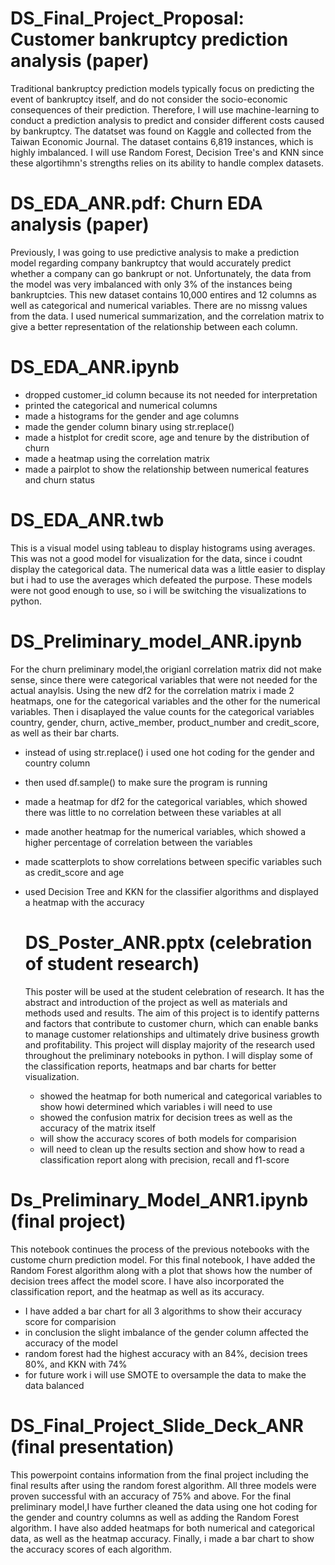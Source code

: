 # DS_Final_Project_Proposal: Customer bankruptcy prediction analysis (paper)
Traditional bankruptcy prediction models typically focus on predicting the event of bankruptcy itself, and do not consider the socio-economic consequences of their prediction. Therefore, I will use machine-learning to conduct a prediction analysis to predict and consider different costs caused by bankruptcy. The datatset was found on Kaggle and collected from the Taiwan Economic Journal. The dataset contains 6,819 instances, which is highly imbalanced. I will use Random Forest, Decision Tree's and KNN since these algortihmn's strengths relies on its ability to handle complex datasets. 

# DS_EDA_ANR.pdf: Churn EDA analysis (paper)
Previously, I was going to use predictive analysis to make a prediction model regarding company bankruptcy that would accurately predict whether a company can go bankrupt or not. Unfortunately, the data from the model was very imbalanced with only 3% of the instances being bankruptcies. This new dataset contains 10,000 entires and 12 columns as well as categorical and numerical variables. There are no missng values from the data. I used numerical summarization, and the correlation matrix to give a better representation of the relationship between each column.

# DS_EDA_ANR.ipynb
- dropped customer_id column because its not needed for interpretation
- printed the categorical and numerical columns
- made a histograms for the gender and age columns
- made the gender column binary using str.replace()
- made a histplot for credit score, age and tenure by the distribution of churn
- made a heatmap using the correlation matrix
- made a pairplot to show the relationship between numerical features and churn status

# DS_EDA_ANR.twb
This is a visual model using tableau to display histograms using averages. This was not a good model for visualization for the data, since i coudnt display the categorical data. The numerical data was a little easier to display but i had to use the averages which defeated the purpose. These models were not good enough to use, so i will be switching the visualizations to python.

# DS_Preliminary_model_ANR.ipynb
For the churn preliminary model,the origianl correlation matrix did not make sense, since there were categorical variables that were not needed for the actual anaylsis. Using the new df2 for the correlation matrix i made 2 heatmaps, one for the categorical variables and the other for the numerical variables. Then i disaplayed the value counts for the categorical variables country, gender, churn, active_member, product_number and credit_score, as well as their bar charts.
- instead of using str.replace() i used one hot coding for the gender and country column
- then used df.sample() to make sure the program is running
- made a heatmap for df2 for the categorical variables, which showed there was little to no correlation between these variables at all
- made another heatmap for the numerical variables, which showed a higher percentage of correlation between the variables
- made scatterplots to show correlations between specific variables such as credit_score and age
- used Decision Tree and KKN for the classifier algorithms and displayed a heatmap with the accuracy

  # DS_Poster_ANR.pptx (celebration of student research)
  This poster will be used at the student celebration of research. It has the abstract and introduction of the project  as well as materials and methods used and results. The aim of this project is to identify patterns and factors that contribute to customer churn, which can enable banks to manage customer relationships and ultimately drive business growth and profitability. This project will display majority of the research used throughout the preliminary notebooks in python. I will display some of the classification reports, heatmaps and bar charts for better visualization.
  - showed the heatmap for both numerical and categorical variables to show howi determined which variables i will need to use
  - showed the confusion matrix for decision trees as well as the accuracy of the matrix itself
  - will show the accuracy scores of both models for comparision
  - will need to clean up the results section and show how to read a classification report along with precision, recall and f1-score

# Ds_Preliminary_Model_ANR1.ipynb (final project)
This notebook continues the process of the previous notebooks with the custome churn prediction model. For this final notebook, I have added the Random Forest algorithm along with a plot that shows how the number of decision trees affect the model score. I have also incorporated the classification report, and the heatmap as well as its accuracy. 
- I have added a bar chart for all 3 algorithms to show their accuracy score for comparision
- in conclusion the slight imbalance of the gender column affected the accuracy of the model
- random forest had the highest accuracy with an 84%, decision trees 80%, and KKN with 74%
- for future work i will use SMOTE to oversample the data to make the data balanced

# DS_Final_Project_Slide_Deck_ANR (final presentation)
This powerpoint contains information from the final project including the final results after using the random forest algorithm. All three models were proven successful with an accuracy of 75% and above.
For the final preliminary model,I have further cleaned the data using one hot coding for the gender and country columns as well as adding the Random Forest algorithm. I have also added heatmaps for both numerical and categorical data, as well as the heatmap accuracy. Finally, i made a bar chart to show the accuracy scores of each algorithm. 
